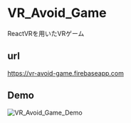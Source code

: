 # VR_Avoid_Game
ReactVRを用いたVRゲーム

## url
https://vr-avoid-game.firebaseapp.com

## Demo
![VR_Avoid_Game_Demo](https://imgur.com/gzgsSJq.gif)
